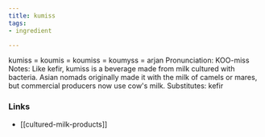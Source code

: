 ```yaml
---
title: kumiss
tags:
- ingredient

---
```

kumiss = koumis = koumiss = koumyss = arjan Pronunciation: KOO-miss Notes: Like kefir, kumiss is a beverage made from milk cultured with bacteria. Asian nomads originally made it with the milk of camels or mares, but commercial producers now use cow's milk. Substitutes: kefir

### Links

* [[cultured-milk-products]]
